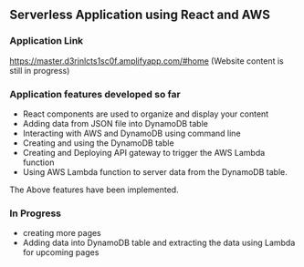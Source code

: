 ## Serverless Application using React and AWS

### Application Link 

https://master.d3rjnlcts1sc0f.amplifyapp.com/#home (Website content is still in progress)


### Application features developed so far

- React components are used to organize and display your content
- Adding data from JSON file into DynamoDB table
- Interacting with AWS and DynamoDB using command line
- Creating and using the DynamoDB table
- Creating and Deploying API gateway to trigger the AWS Lambda function
- Using AWS Lambda function to server data from the DynamoDB table.


The Above features have been implemented.

### In Progress

- creating more pages
- Adding data into DynamoDB table and extracting the data using Lambda for upcoming pages
